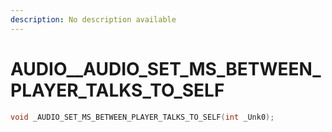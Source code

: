 ```yaml
---
description: No description available 
---
```


# AUDIO\__AUDIO_SET_MS_BETWEEN_PLAYER_TALKS_TO_SELF

```cpp
void _AUDIO_SET_MS_BETWEEN_PLAYER_TALKS_TO_SELF(int _Unk0);
```